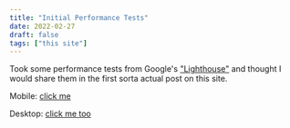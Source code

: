 ```yaml
---
title: "Initial Performance Tests"
date: 2022-02-27
draft: false
tags: ["this site"]
---
```


Took some performance tests from Google's ["Lighthouse"](https://developers.google.com/web/tools/lighthouse) and thought I would share them in the first sorta actual post on this site.

Mobile: [click me](/performance-tests/lighthouse/mobile/20220227)

Desktop: [click me too](/performance-tests/lighthouse/desktop/20220227)